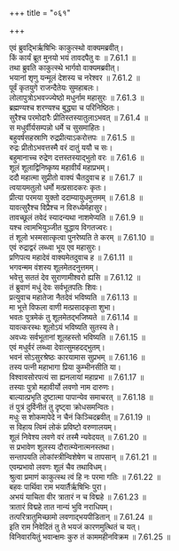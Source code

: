 +++
title = "०६१"

+++


  
एवं ब्रुवद्भिर्ऋषिभिः काकुत्स्थो वाक्यमब्रवीत्।  
किं कार्यं ब्रूत मुनयो भयं तावदपैतु वः ॥ 7.61.1 ॥   
तथा ब्रुवति काकुत्स्थे भार्गवो वाक्यमब्रवीत्।  
भयानां शृणु यन्मूलं देशस्य च नरेश्वर ॥ 7.61.2 ॥   
पूर्वं कृतयुगे राजन्दैतेयः सुमहाबलः।  
लोलापुत्रोऽभवज्ज्येष्ठो मधुर्नाम महासुरः ॥ 7.61.3 ॥   
ब्रह्मण्यश्च शरण्यश्च बुद्ध्या च परिनिष्ठितः।  
सुरैश्च परमोदारैः प्रीतिस्तस्यातुलाऽभवत् ॥ 7.61.4 ॥   
स मधुर्वीर्यसम्पन्नो धर्मे च सुसमाहितः।  
बहुवर्षसहस्राणि रुद्रप्रीत्याऽकरोत्तपः ॥ 7.61.5 ॥   
रुद्रः प्रीतोऽभवत्तस्मै वरं दातुं ययौ च सः।  
बहुमानाच्च रुद्रेण दत्तस्तस्याद्भुतो वरः ॥ 7.61.6 ॥   
शूलं शूलाद्विनिष्कृष्य महावीर्यं महाप्रभम्।  
ददौ महात्मा सुप्रीतो वाक्यं चैतदुवाच ह ॥ 7.61.7 ॥   
त्वयायमतुलो धर्मो मत्प्रसादकरः कृतः।  
प्रीत्या परमया युक्तो ददाम्यायुधमुत्तमम् ॥ 7.61.8 ॥   
यावत्सुरैश्च विप्रैश्च न विरुध्येर्महासुर।  
तावच्छूलं तवेदं स्यादन्यथा नाशमेप्यति ॥ 7.61.9 ॥   
यश्च त्वामभियुञ्जीत युद्धाय विगतज्वरः।  
तं शूलो भस्मसात्कृत्वा पुनरेष्यति ते करम् ॥ 7.61.10 ॥   
एवं रुद्राद्वरं लब्ध्वा भूय एव महासुरः।  
प्रणिपत्य महादेवं वाक्यमेतदुवाच ह ॥ 7.61.11 ॥   
भगवन्मम वंशस्य शूलमेतदनुत्तमम्।  
भवेत्तु सततं देव सुराणामीश्वरो ह्यसि ॥ 7.61.12 ॥   
तं ब्रुवाणं मधुं देवः सर्वभूतपतिः शिवः।  
प्रत्युवाच महातेजा नैतदेवं भविष्यति ॥ 7.61.13 ॥   
मा भूत्ते विफला वाणी मत्प्रसादकृता शुभा।  
भवतः पुत्रमेकं तु शूलमेतद्भजिष्यते ॥ 7.61.14 ॥   
यावत्करस्थः शूलोऽयं भविष्यति सुतस्य ते।  
अवध्यः सर्वभूतानां शूलहस्तो भविष्यति ॥ 7.61.15 ॥   
एवं मधुर्वरं लब्ध्वा देवात्सुमहदद्भुतम्।  
भवनं सोऽसुरश्रेष्ठः कारयामास सुप्रभम् ॥ 7.61.16 ॥   
तस्य पत्नी महाभागा प्रिया कुम्भीनसीति या।  
विश्वावसोरपत्यं सा ह्यनलायां महाप्रभा ॥ 7.61.17 ॥   
तस्याः पुत्रो महावीर्यो लवणो नाम दारुणः।  
बाल्यात्प्रभृति दुष्टात्मा पापान्येव समाचरत् ॥ 7.61.18 ॥   
तं पुत्रं दुर्विनीतं तु दृष्ट्वा क्रोधसमन्वितः।  
मधुः स शोकमापेदे न चैनं किञ्चिदब्रवीत् ॥ 7.61.19 ॥   
स विहाय त्विमं लोकं प्रविष्टो वरुणालयम्।  
शूलं निवेश्य लवणे वरं तस्मै न्यवेदयत् ॥ 7.61.20 ॥   
स प्रभावेण शूलस्य दौरात्म्येनात्मनस्तथा।  
सन्तापयति लोकांस्त्रीन्विशेषेण च तापसान् ॥ 7.61.21 ॥   
एवम्प्रभावो लवणः शूलं चैव तथाविधम्।  
श्रुत्वा प्रमाणं काकुत्स्थ त्वं हि नः परमा गतिः ॥ 7.61.22 ॥   
बहवः पार्थिवा राम भयार्तैर्ऋषिभिः पुरा।  
अभयं याचिता वीर त्रातारं न च विद्महे ॥ 7.61.23 ॥   
त्रातारं विद्महे तात नान्यं भुवि नराधिपम्।  
तत्परित्रातुमिच्छामो लवणाद्भयपीडितान् ॥ 7.61.24 ॥   
इति राम निवेदितं तु ते भयजं कारणमुत्थितं च यत्।  
विनिवारयितुं भवान्क्षमः कुरु तं काममहीनविक्रम ॥ 7.61.25 ॥   
